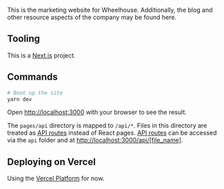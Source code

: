 This is the marketing website for Wheelhouse. Additionally, the blog and other resource aspects of the company may be found here.

## Tooling

This is a [Next.js](https://nextjs.org/) project.

## Commands

```bash
# Boot up the site
yarn dev
```

Open [http://localhost:3000](http://localhost:3000) with your browser to see the result.

The `pages/api` directory is mapped to `/api/*`. Files in this directory are treated as [API routes](https://nextjs.org/docs/api-routes/introduction) instead of React pages. [API routes](https://nextjs.org/docs/api-routes/introduction) can be accessed via the `api` folder and at [http://localhost:3000/api/[file_name]](http://localhost:3000/api/[file_name]).

## Deploying on Vercel

Using the [Vercel Platform](https://vercel.com/new?utm_medium=default-template&filter=next.js&utm_source=create-next-app&utm_campaign=create-next-app-readme) for now.
